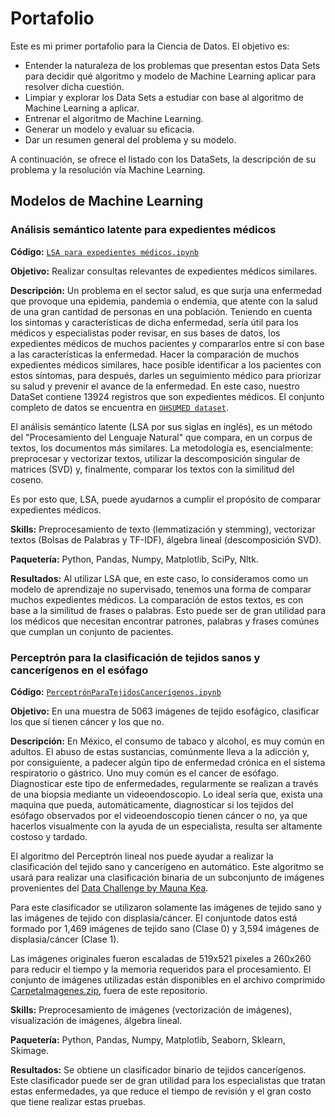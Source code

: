 # Portafolio

Este es mi primer portafolio para la Ciencia de Datos. El objetivo es:

- Entender la naturaleza de los problemas que presentan estos Data Sets para decidir qué algoritmo y modelo de Machine Learning aplicar para resolver dicha cuestión. 
- Limpiar y explorar los Data Sets a estudiar con base al algoritmo de Machine Learning a aplicar.
- Entrenar el algoritmo de Machine Learning.
- Generar un modelo y evaluar su eficacia.
- Dar un resumen general del problema y su modelo. 

A continuación, se ofrece el listado con los DataSets, la descripción de su problema y la resolución vía Machine Learning. 

## Modelos de Machine Learning

### Análisis semántico latente para expedientes médicos 
**Código:** [`LSA para expedientes médicos.ipynb`](https://github.com/ElAleph25/Projectos-del-Portafolio-/blob/main/LSAParaExpedientesM%C3%A9dicos/LSA%20para%20expedientes%20me%CC%81dicos.ipynb)

**Objetivo:** Realizar consultas relevantes de expedientes médicos similares.

**Descripción:**
Un problema en el sector salud, es que surja una enfermedad que provoque una epidemia, pandemia o endemia, que atente con la salud de una gran cantidad de personas en una población. Teniendo en cuenta los sintomas y características de dicha enfermedad, sería útil para los médicos y especialistas poder revisar, en sus bases de datos, los expedientes médicos de muchos pacientes y compararlos entre sí con base a las características la enfermedad. Hacer la comparación de muchos expedientes médicos similares, hace posible identificar a los pacientes con estos síntomas, para después, darles un seguimiento médico para priorizar su salud y prevenir el avance de la enfermedad. En este caso, nuestro DataSet contiene 13924 registros que son expedientes médicos. El conjunto completo de datos se encuentra en [`OHSUMED dataset`](https://www.mat.unical.it/OlexSuite/Datasets/SampleDataSets-about.htm).

El análisis semántico latente (LSA por sus siglas en inglés), es un método del "Procesamiento del Lenguaje Natural" que compara, en un corpus de textos, los documentos más similares. La metodología es, esencialmente: preprocesar y vectorizar textos, utilizar la descomposición singular de matrices
(SVD) y, finalmente, comparar los textos con la similitud del coseno. 

Es por esto que, LSA, puede ayudarnos a cumplir el propósito de comparar expedientes médicos. 

**Skills:** Preprocesamiento de texto (lemmatización y stemming), vectorizar textos (Bolsas de Palabras y TF-IDF), álgebra lineal (descomposición SVD). 

**Paquetería:** Python, Pandas, Numpy, Matplotlib, SciPy, Nltk.

**Resultados:** Al utilizar LSA que, en este caso, lo consideramos como un modelo de aprendizaje no supervisado, tenemos una forma de comparar muchos expedientes médicos. La comparación de estos textos, es con base a la similitud de frases o palabras. 
Esto puede ser de gran utilidad para los médicos que necesitan encontrar patrones, palabras y frases comúnes que cumplan un conjunto de pacientes. 

### Perceptrón para la clasificación de tejidos sanos y cancerígenos en el esófago 
**Código:** [`PerceptrónParaTejidosCancerígenos.ipynb`](https://github.com/ElAleph25/Projectos-del-Portafolio-/blob/main/Perceptr%C3%B3nParaTejidosCancer%C3%ADgenos/Perceptro%CC%81n%20Para%20Tejidos%20Canceri%CC%81genos.ipynb)

**Objetivo:** En una muestra de 5063 imágenes de tejido esofágico, clasificar los que sí tienen cáncer y los que no. 

**Descripción:** En México, el consumo de tabaco y alcohol, es muy común en adultos. El abuso de estas sustancias, comúnmente lleva a la adicción y, por consiguiente, a padecer algún tipo de enfermedad crónica en el sistema respiratorio o gástrico. Uno muy común es el cancer de esófago. 
Diagnosticar este tipo de enfermedades, regularmente se realizan a través de una biopsia mediante un videoendoscopio. Lo ideal sería que, exista una maquina que pueda, automáticamente, diagnosticar si los tejidos del esófago observados por el videoendoscopio tienen cáncer o no, ya que hacerlos visualmente con la ayuda de un especialista, resulta ser altamente costoso y tardado.

El algoritmo del Perceptrón lineal nos puede ayudar a realizar la clasificación del tejido sano y cancerígeno en automático. Este algoritmo se usará para realizar una clasificación binaria de un subconjunto de imágenes provenientes del [Data Challenge by Mauna Kea](https://challengedata.ens.fr/participants/challenges/11/).

Para este clasificador se utilizaron solamente las imágenes de tejido sano y las imágenes de tejido con displasia/cáncer.
El conjuntode datos está formado por 1,469 imágenes de tejido sano (Clase 0)  y 3,594 imágenes de displasia/cáncer (Clase 1).

Las imágenes originales fueron escaladas de 519x521 pixeles a 260x260 para reducir el tiempo y la memoria requeridos para el procesamiento. El conjunto de imágenes utilizadas están disponibles en el archivo comprimido [CarpetaImagenes.zip](https://drive.google.com/file/d/1Abi4hjl5djn8X75YCcMXL5htq7iqf7VY/view?usp=sharing), fuera de este repositorio.

**Skills:** Preprocesamiento de imágenes (vectorización de imágenes), visualización de imágenes, álgebra lineal. 

**Paquetería:** Python, Pandas, Numpy, Matplotlib, Seaborn, Sklearn, Skimage.

**Resultados:** Se obtiene un clasificador binario de tejidos cancerígenos. Este clasificador puede ser de gran utilidad para los especialistas que tratan estas enfermedades, ya que reduce el tiempo de revisión y el gran costo que tiene realizar estas pruebas. 






